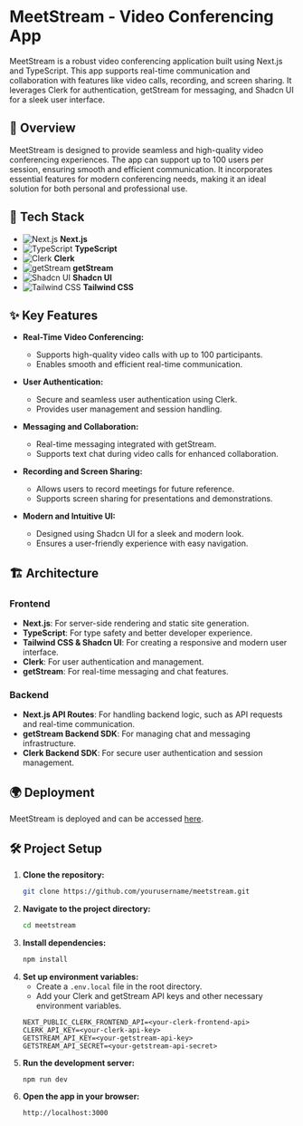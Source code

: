 # MeetStream - Video Conferencing App

MeetStream is a robust video conferencing application built using Next.js and TypeScript. This app supports real-time communication and collaboration with features like video calls, recording, and screen sharing. It leverages Clerk for authentication, getStream for messaging, and Shadcn UI for a sleek user interface.

## 🌟 Overview

MeetStream is designed to provide seamless and high-quality video conferencing experiences. The app can support up to 100 users per session, ensuring smooth and efficient communication. It incorporates essential features for modern conferencing needs, making it an ideal solution for both personal and professional use.

## 🚀 Tech Stack

- ![Next.js](https://img.shields.io/badge/-Next.js-000000?style=flat&logo=next.js&logoColor=white) **Next.js**
- ![TypeScript](https://img.shields.io/badge/-TypeScript-007ACC?style=flat&logo=typescript&logoColor=white) **TypeScript**
- ![Clerk](https://img.shields.io/badge/-Clerk-000000?style=flat&logo=clerk&logoColor=white) **Clerk**
- ![getStream](https://img.shields.io/badge/-getStream-00BFFF?style=flat&logo=stream&logoColor=white) **getStream**
- ![Shadcn UI](https://img.shields.io/badge/-Shadcn%20UI-FFFFFF?style=flat) **Shadcn UI**
- ![Tailwind CSS](https://img.shields.io/badge/-Tailwind%20CSS-38B2AC?style=flat&logo=tailwind-css&logoColor=white) **Tailwind CSS**

## ✨ Key Features

- **Real-Time Video Conferencing:**
  - Supports high-quality video calls with up to 100 participants.
  - Enables smooth and efficient real-time communication.

- **User Authentication:**
  - Secure and seamless user authentication using Clerk.
  - Provides user management and session handling.

- **Messaging and Collaboration:**
  - Real-time messaging integrated with getStream.
  - Supports text chat during video calls for enhanced collaboration.

- **Recording and Screen Sharing:**
  - Allows users to record meetings for future reference.
  - Supports screen sharing for presentations and demonstrations.

- **Modern and Intuitive UI:**
  - Designed using Shadcn UI for a sleek and modern look.
  - Ensures a user-friendly experience with easy navigation.

## 🏗️ Architecture

### Frontend

- **Next.js**: For server-side rendering and static site generation.
- **TypeScript**: For type safety and better developer experience.
- **Tailwind CSS & Shadcn UI**: For creating a responsive and modern user interface.
- **Clerk**: For user authentication and management.
- **getStream**: For real-time messaging and chat features.

### Backend

- **Next.js API Routes**: For handling backend logic, such as API requests and real-time communication.
- **getStream Backend SDK**: For managing chat and messaging infrastructure.
- **Clerk Backend SDK**: For secure user authentication and session management.

## 🌍 Deployment

MeetStream is deployed and can be accessed [here](your-deployment-link).

## 🛠️ Project Setup

1. **Clone the repository:**
    ```bash
    git clone https://github.com/yourusername/meetstream.git
    ```
2. **Navigate to the project directory:**
    ```bash
    cd meetstream
    ```
3. **Install dependencies:**
    ```bash
    npm install
    ```
4. **Set up environment variables:**
    - Create a `.env.local` file in the root directory.
    - Add your Clerk and getStream API keys and other necessary environment variables.
    ```env
    NEXT_PUBLIC_CLERK_FRONTEND_API=<your-clerk-frontend-api>
    CLERK_API_KEY=<your-clerk-api-key>
    GETSTREAM_API_KEY=<your-getstream-api-key>
    GETSTREAM_API_SECRET=<your-getstream-api-secret>
    ```
5. **Run the development server:**
    ```bash
    npm run dev
    ```
6. **Open the app in your browser:**
    ```bash
    http://localhost:3000
    ```
